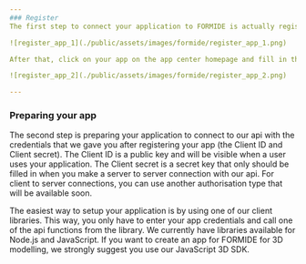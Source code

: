 ```yaml
---
### Register
The first step to connect your application to FORMIDE is actually registering it in the app center. Just click the block with a plus on it and fill in your app's name and select 'rest' under app type.

![register_app_1](./public/assets/images/formide/register_app_1.png)

After that, click on your app on the app center homepage and fill in the redirect URL under 'edit'. This URL is the url that we use to redirect to after a user authorised your application. Also make sure that you store your Client ID and Client secret somewhere safe, you will need them later to authorise to the api.

![register_app_2](./public/assets/images/formide/register_app_2.png)

---
```

### Preparing your app
The second step is preparing your application to connect to our api with the credentials that we gave you after registering your app (the Client ID and Client secret). The Client ID is a public key and will be visible when a user uses your application. The Client secret is a secret key that only should be filled in when you make a server to server connection with our api. For client to server connections, you can use another authorisation type that will be available soon.

The easiest way to setup your application is by using one of our client libraries. This way, you only have to enter your app credentials and call one of the api functions from the library. We currently have libraries available for Node.js and JavaScript. If you want to create an app for FORMIDE for 3D modelling, we strongly suggest you use our JavaScript 3D SDK.